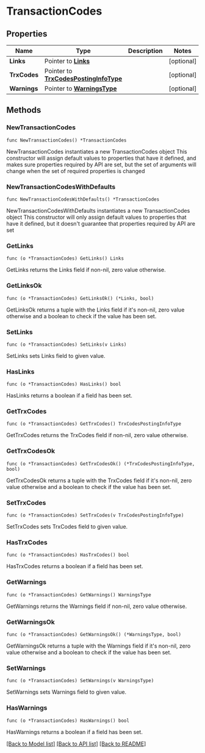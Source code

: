 # TransactionCodes

## Properties

Name | Type | Description | Notes
------------ | ------------- | ------------- | -------------
**Links** | Pointer to [**Links**](Links.md) |  | [optional] 
**TrxCodes** | Pointer to [**TrxCodesPostingInfoType**](TrxCodesPostingInfoType.md) |  | [optional] 
**Warnings** | Pointer to [**WarningsType**](WarningsType.md) |  | [optional] 

## Methods

### NewTransactionCodes

`func NewTransactionCodes() *TransactionCodes`

NewTransactionCodes instantiates a new TransactionCodes object
This constructor will assign default values to properties that have it defined,
and makes sure properties required by API are set, but the set of arguments
will change when the set of required properties is changed

### NewTransactionCodesWithDefaults

`func NewTransactionCodesWithDefaults() *TransactionCodes`

NewTransactionCodesWithDefaults instantiates a new TransactionCodes object
This constructor will only assign default values to properties that have it defined,
but it doesn't guarantee that properties required by API are set

### GetLinks

`func (o *TransactionCodes) GetLinks() Links`

GetLinks returns the Links field if non-nil, zero value otherwise.

### GetLinksOk

`func (o *TransactionCodes) GetLinksOk() (*Links, bool)`

GetLinksOk returns a tuple with the Links field if it's non-nil, zero value otherwise
and a boolean to check if the value has been set.

### SetLinks

`func (o *TransactionCodes) SetLinks(v Links)`

SetLinks sets Links field to given value.

### HasLinks

`func (o *TransactionCodes) HasLinks() bool`

HasLinks returns a boolean if a field has been set.

### GetTrxCodes

`func (o *TransactionCodes) GetTrxCodes() TrxCodesPostingInfoType`

GetTrxCodes returns the TrxCodes field if non-nil, zero value otherwise.

### GetTrxCodesOk

`func (o *TransactionCodes) GetTrxCodesOk() (*TrxCodesPostingInfoType, bool)`

GetTrxCodesOk returns a tuple with the TrxCodes field if it's non-nil, zero value otherwise
and a boolean to check if the value has been set.

### SetTrxCodes

`func (o *TransactionCodes) SetTrxCodes(v TrxCodesPostingInfoType)`

SetTrxCodes sets TrxCodes field to given value.

### HasTrxCodes

`func (o *TransactionCodes) HasTrxCodes() bool`

HasTrxCodes returns a boolean if a field has been set.

### GetWarnings

`func (o *TransactionCodes) GetWarnings() WarningsType`

GetWarnings returns the Warnings field if non-nil, zero value otherwise.

### GetWarningsOk

`func (o *TransactionCodes) GetWarningsOk() (*WarningsType, bool)`

GetWarningsOk returns a tuple with the Warnings field if it's non-nil, zero value otherwise
and a boolean to check if the value has been set.

### SetWarnings

`func (o *TransactionCodes) SetWarnings(v WarningsType)`

SetWarnings sets Warnings field to given value.

### HasWarnings

`func (o *TransactionCodes) HasWarnings() bool`

HasWarnings returns a boolean if a field has been set.


[[Back to Model list]](../README.md#documentation-for-models) [[Back to API list]](../README.md#documentation-for-api-endpoints) [[Back to README]](../README.md)


